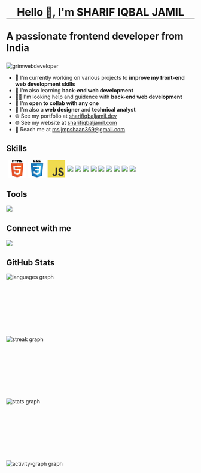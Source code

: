 <div>
<h1 style="border-bottom: 1px solid black; text-align:center;">Hello 👋, I'm SHARIF IQBAL JAMIL</h1>

<h2>
<p style="font-size: 1.6rem; font-weight: 700;">A passionate frontend developer from India</p>
</h2>

<p style="text-align: left;"> <img src="https://komarev.com/ghpvc/?username=grimdeveloper&label=Profile%20views&color=3b82f6&style=flat" alt="grimwebdeveloper" /> </p>

<ul>
    <li>🤵 I'm currently working on various projects to <strong>improve my front-end web development skills</strong></li>
    <li>🧠 I'm also learning <strong>back-end web development</strong> </li>
    <li>👩‍🏫 I'm looking help and guidence with <strong>back-end web development</strong></li>
    <li>🤝 I'm <strong>open to collab with any one</strong></li>
    <li>🐂 I'm also a <strong>web designer</strong> and <strong>technical analyst</strong></li>
    <li>🌐 See my portfolio at <a href="https://sharifiqbaljamil.dev">sharifiqbaljamil.dev</a></li>
    <li>🌐 See my website at <a href="https://sharifiqbaljamil.com">sharifiqbaljamil.com</a></li>
    <li>📧 Reach me at <a href="mailto:msijmpshaan369@gmail.com">msijmpshaan369@gmail.com<a></li>
</ul>

<h2>Skills</h2>
<p style="display: flex; flex-wrap: wrap; align-items: center; gap: 0.3rem;">
<a href="https://getbootstrap.com" target="_blank">
<img src="https://raw.githubusercontent.com/devicons/devicon/master/icons/html5/html5-original-wordmark.svg" width="48">
</a>
<a href="https://getbootstrap.com" target="_blank">
<img src="https://raw.githubusercontent.com/devicons/devicon/master/icons/css3/css3-original-wordmark.svg" width="48">
</a>
<a href="https://getbootstrap.com" target="_blank">
<img src="https://raw.githubusercontent.com/devicons/devicon/master/icons/javascript/javascript-original.svg" width="48">
</a>
<a href="https://getbootstrap.com" target="_blank">
<img src="https://upload.wikimedia.org/wikipedia/commons/thumb/a/a7/React-icon.svg/2300px-React-icon.svg.png" width="48">
</a>
<a href="https://getbootstrap.com" target="_blank">
<img src="https://upload.wikimedia.org/wikipedia/commons/thumb/b/b2/Bootstrap_logo.svg/2560px-Bootstrap_logo.svg.png" width="48">
</a>
<a href="https://getbootstrap.com" target="_blank">
<img src="https://encrypted-tbn0.gstatic.com/images?q=tbn:ANd9GcTX9fZzRj7BuQAtuf6RSuqIjWEaai2Vl7sFq2Y6tKq5hA&s" width="48">
</a>
<a href="https://getbootstrap.com" target="_blank">
<img src="https://upload.wikimedia.org/wikipedia/commons/thumb/9/96/Sass_Logo_Color.svg/1280px-Sass_Logo_Color.svg.png" width="48">
</a>
<a href="https://getbootstrap.com" target="_blank">
<img src="https://www.abhith.net/img/topics/git-icon.svg" width="48">
</a>
<a href="https://getbootstrap.com" target="_blank">
<img src="https://upload.wikimedia.org/wikipedia/commons/thumb/c/c2/GitHub_Invertocat_Logo.svg/1200px-GitHub_Invertocat_Logo.svg.png" width="58">
</a>
<a href="https://getbootstrap.com" target="_blank">
<img src="https://upload.wikimedia.org/wikipedia/commons/3/33/Figma-logo.svg" width="36">
</a>
<a href="https://getbootstrap.com" target="_blank">
<img src="https://richcontentdesign.com/wp-content/uploads/2019/10/greensock@2x.png" width="58">
</a>
<a href="https://getbootstrap.com" target="_blank">
<img src="https://encrypted-tbn0.gstatic.com/images?q=tbn:ANd9GcQ7msbpubiYBTE-4Nru1roCWUG5OXKAteERU03DFGKL6A&s" width="48">
</a>
</p>

<h2>Tools</h2>
<p style="display: flex; flex-wrap: wrap; align-items: center; gap: 0.3rem;">
<a href="https://getbootstrap.com" target="_blank">
<img src="https://uxwing.com/wp-content/themes/uxwing/download/brands-and-social-media/visual-studio-code-icon.png" width="48">
</a>
</p>

<h2>Connect with me</h2>
<p style="display: flex; flex-wrap: wrap; align-items: center; gap: 0.3rem;">
<a href="https://getbootstrap.com" target="_blank">
<img src="https://upload.wikimedia.org/wikipedia/commons/thumb/8/81/LinkedIn_icon.svg/2048px-LinkedIn_icon.svg.png" width="48">
</a>
</p>

<h2>GitHub Stats</h2>
<div style="display: grid; gap: 1rem;">
  <img src="https://github-readme-stats.vercel.app/api/top-langs?username=grimwebdeveloper&locale=en&hide_title=false&layout=compact&card_width=320&langs_count=10&theme=graywhite&hide_border=false&order=2" height="150" alt="languages graph"  />
  <img src="https://streak-stats.demolab.com?user=grimwebdeveloper&locale=en&mode=daily&theme=graywhite&hide_border=false&border_radius=5&order=3" height="150" alt="streak graph"  />
  <img src="https://github-readme-stats.vercel.app/api?username=grimwebdeveloper&hide_title=true&hide_rank=false&show_icons=true&include_all_commits=true&count_private=true&disable_animations=false&theme=graywhite&locale=en&hide_border=false&order=1&custom_title=%C2%A0" height="150" alt="stats graph"  />
  <img src="https://github-readme-activity-graph.vercel.app/graph?username=grimwebdeveloper&radius=16&theme=minimal&area=true&order=5&hide_title=true" height="150" alt="activity-graph graph"  />
</div>

</div>
